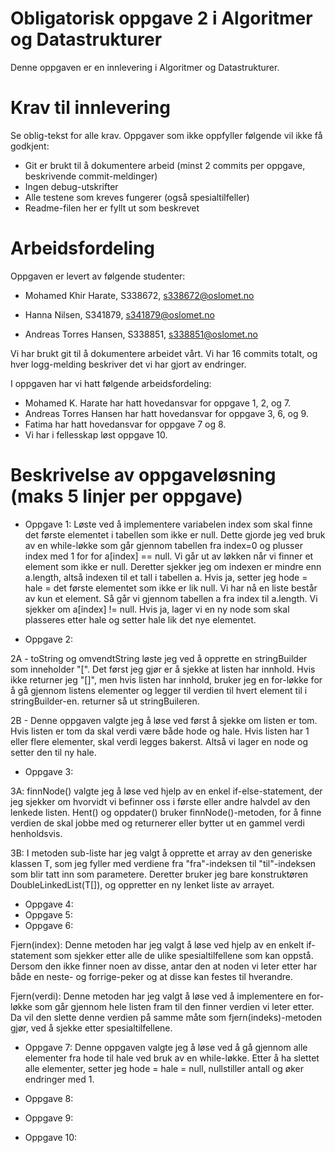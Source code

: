 # Obligatorisk oppgave 2 i Algoritmer og Datastrukturer

Denne oppgaven er en innlevering i Algoritmer og Datastrukturer. 

# Krav til innlevering

Se oblig-tekst for alle krav. Oppgaver som ikke oppfyller følgende vil ikke få godkjent:

* Git er brukt til å dokumentere arbeid (minst 2 commits per oppgave, beskrivende commit-meldinger)	
* Ingen debug-utskrifter
* Alle testene som kreves fungerer (også spesialtilfeller)
* Readme-filen her er fyllt ut som beskrevet

# Arbeidsfordeling

Oppgaven er levert av følgende studenter:

* Mohamed Khir Harate, S338672, s338672@oslomet.no

* Hanna Nilsen, S341879, s341879@oslomet.no

* Andreas Torres Hansen, S338851, s338851@oslomet.no


Vi har brukt git til å dokumentere arbeidet vårt. Vi har 16 commits totalt, og hver logg-melding beskriver det vi har gjort av endringer.

I oppgaven har vi hatt følgende arbeidsfordeling:
* Mohamed K. Harate har hatt hovedansvar for oppgave 1, 2, og 7. 
* Andreas Torres Hansen har hatt hovedansvar for oppgave 3, 6, og 9. 
* Fatima har hatt hovedansvar for oppgave 7 og 8. 
* Vi har i fellesskap løst oppgave 10. 

# Beskrivelse av oppgaveløsning (maks 5 linjer per oppgave)

* Oppgave 1: Løste ved å implementere variabelen index som skal finne det første elementet i tabellen 
som ikke er null. Dette gjorde jeg ved bruk av en while-løkke som går gjennom tabellen fra index=0 og plusser 
index med 1 for for a[index] == null. Vi går ut av løkken når vi finner et element som ikke er null. Deretter sjekker 
jeg om indexen er mindre enn a.length, altså indexen til et tall i tabellen a. Hvis ja, setter jeg hode = hale = det
første elementet som ikke er lik null. Vi har nå en liste består av kun et element. Så går vi gjennom tabellen a fra index
til a.length. Vi sjekker om a[index] != null. Hvis ja, lager vi en ny node som skal plasseres etter hale og setter hale 
lik det nye elementet.
        
                                                          
* Oppgave 2: 

2A - toString og omvendtString løste jeg ved å opprette en stringBuilder som inneholder "[". Det først jeg gjør er
å sjekke at listen har innhold. Hvis ikke returner jeg "[]", men hvis listen har innhold, bruker jeg en for-løkke
for å gå gjennom listens elementer og legger til verdien til hvert element til i stringBuilder-en. returner så ut stringBuileren. 


2B - Denne oppgaven valgte jeg å løse ved først å sjekke om listen er tom. Hvis listen er tom da skal verdi være
både hode og hale. Hvis listen har 1 eller flere elementer, skal verdi legges bakerst. Altså vi lager en node og setter 
den til ny hale.



* Oppgave 3:

3A:
finnNode() valgte jeg å løse ved hjelp av en enkel if-else-statement, der jeg sjekker om hvorvidt vi befinner oss i første eller
andre halvdel av den lenkede listen. Hent() og oppdater() bruker finnNode()-metoden, for å finne verdien de skal jobbe med og returnerer eller bytter
ut en gammel verdi henholdsvis.

3B:
I metoden sub-liste har jeg valgt å opprette et array av den generiske klassen T, som jeg fyller med verdiene
fra "fra"-indeksen til "til"-indeksen som blir tatt inn som parametere. Deretter bruker jeg bare konstruktøren 
DoubleLinkedList(T[]), og oppretter en ny lenket liste av arrayet.

* Oppgave 4:
* Oppgave 5:
* Oppgave 6:

Fjern(index):
Denne metoden har jeg valgt å løse ved hjelp av en enkelt if-statement som sjekker etter alle de ulike spesialtilfellene
som kan oppstå. Dersom den ikke finner noen av disse, antar den at noden vi leter etter har både en neste- og forrige-peker 
og at disse kan festes til hverandre.

Fjern(verdi): 
Denne metoden har jeg valgt å løse ved å implementere en for-løkke som går gjennom hele listen fram til den finner verdien vi leter etter.
Da vil den slette denne verdien på samme måte som fjern(indeks)-metoden gjør, ved å sjekke etter spesialtilfellene.

* Oppgave 7:
Denne oppgaven valgte jeg å løse ved å gå gjennom alle elementer fra hode til hale 
ved bruk av en while-løkke. Etter å ha slettet alle elementer, setter jeg hode = hale = null, 
nullstiller antall og øker endringer med 1. 

* Oppgave 8:
* Oppgave 9:
* Oppgave 10:
